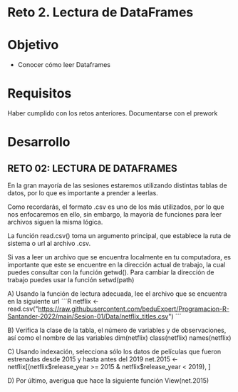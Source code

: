# Reto 2. Lectura de DataFrames

# Objetivo

- Conocer cómo leer Dataframes

# Requisitos

Haber cumplido con los retos anteriores. Documentarse con el prework 

# Desarrollo

## RETO 02: LECTURA DE DATAFRAMES

En la gran mayoría de las sesiones estaremos utilizando distintas tablas de datos,
por lo que es importante a prender a leerlas.

Como recordarás, el formato .csv es uno de los más utilizados, por lo que nos 
enfocaremos en ello, sin embargo, la mayoría de funciones para leer archivos 
siguen la misma lógica.

La función read.csv() toma un argumento principal, que establece la ruta de sistema 
o url al archivo .csv.

Si vas a leer un archivo que se encuentra localmente en tu computadora, es importante
que este se encuentre en la dirección actual de trabajo, la cual puedes consultar 
con la función getwd(). Para cambiar la dirección de trabajo puedes usar la función 
setwd(path)

A) Usando la función de lectura adecuada, lee el archivo que se encuentra en la 
siguiente url
´´´R
netflix <-read.csv("https://raw.githubusercontent.com/beduExpert/Programacion-R-Santander-2022/main/Sesion-01/Data/netflix_titles.csv")
´´´

B) Verifica la clase de la tabla, el número de variables y de observaciones, así 
como el nombre de las variables
dim(netflix)
class(netflix)
names(netflix)

C) Usando indexación, selecciona sólo los datos de películas que fueron estrenadas 
desde 2015 y hasta antes del 2019
net.2015 <- netflix[(netflix$release_year >= 2015 & netflix$release_year < 2019), ]

D) Por último, averigua que hace la siguiente función
View(net.2015)
